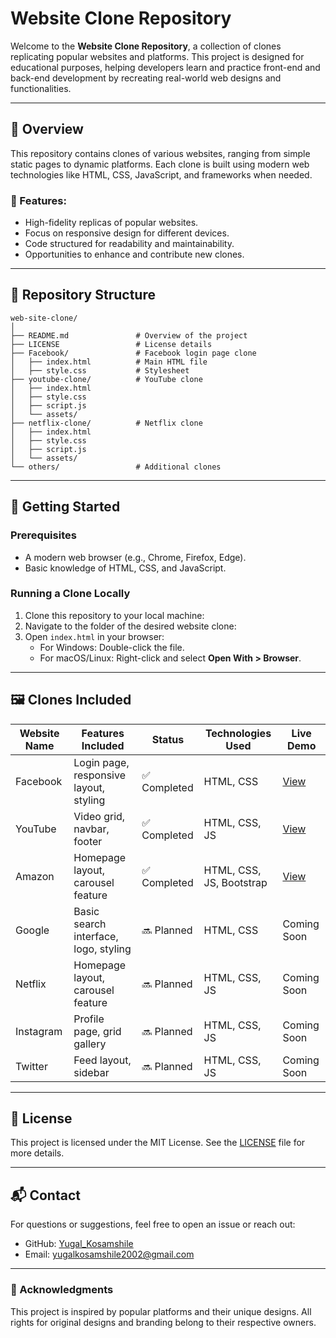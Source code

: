 # Website Clone Repository

Welcome to the **Website Clone Repository**, a collection of clones replicating popular websites and platforms. This project is designed for educational purposes, helping developers learn and practice front-end and back-end development by recreating real-world web designs and functionalities.

---

## 📝 Overview

This repository contains clones of various websites, ranging from simple static pages to dynamic platforms. Each clone is built using modern web technologies like HTML, CSS, JavaScript, and frameworks when needed.

### 🌟 Features:
- High-fidelity replicas of popular websites.
- Focus on responsive design for different devices.
- Code structured for readability and maintainability.
- Opportunities to enhance and contribute new clones.

---

## 📂 Repository Structure

```plaintext
web-site-clone/
│
├── README.md               # Overview of the project
├── LICENSE                 # License details
├── Facebook/               # Facebook login page clone
│   ├── index.html          # Main HTML file
│   ├── style.css           # Stylesheet
├── youtube-clone/          # YouTube clone
│   ├── index.html
│   ├── style.css
│   ├── script.js
│   └── assets/
├── netflix-clone/          # Netflix clone
│   ├── index.html
│   ├── style.css
│   ├── script.js
│   └── assets/
└── others/                 # Additional clones
```

---

## 🚀 Getting Started

### Prerequisites
- A modern web browser (e.g., Chrome, Firefox, Edge).
- Basic knowledge of HTML, CSS, and JavaScript.

### Running a Clone Locally
1. Clone this repository to your local machine:
2. Navigate to the folder of the desired website clone:
3. Open `index.html` in your browser:
   - For Windows: Double-click the file.
   - For macOS/Linux: Right-click and select **Open With > Browser**.

---

## 🖼️ Clones Included

| Website Name  | Features Included                | Status       | Technologies Used      | Live Demo       |
|---------------|-----------------------------------|--------------|------------------------|-----------------|
| Facebook      | Login page, responsive layout, styling | ✅ Completed | HTML, CSS             | [View](https://yugal-kosamshile.github.io/Web-site-clones/Facebook-login-clone/index.html)       |
| YouTube       | Video grid, navbar, footer         | ✅ Completed  | HTML, CSS, JS         | [View](https://yugal-kosamshile.github.io/Web-site-clones/YouTube-clone/index.html)     |
| Amazon       | Homepage layout, carousel feature  | ✅ Completed  | HTML, CSS, JS, Bootstrap   | [View](https://yugal-kosamshile.github.io/Web-site-clones/Amazon/index.html)      |
| Google        | Basic search interface, logo, styling | 🔜 Planned  | HTML, CSS             |  Coming Soon     |
| Netflix       | Homepage layout, carousel feature  | 🔜 Planned  | HTML, CSS, JS         | Coming Soon     |
| Instagram     | Profile page, grid gallery         | 🔜 Planned    | HTML, CSS, JS         | Coming Soon     |
| Twitter       | Feed layout, sidebar              | 🔜 Planned    | HTML, CSS, JS         | Coming Soon     |

---


## 📜 License

This project is licensed under the MIT License. See the [LICENSE](LICENSE) file for more details.

---

## 📬 Contact

For questions or suggestions, feel free to open an issue or reach out:
- GitHub: [Yugal_Kosamshile](https://github.com/Yugal-kosamshile)
- Email: yugalkosamshile2002@gmail.com

---

### 🌟 Acknowledgments
This project is inspired by popular platforms and their unique designs. All rights for original designs and branding belong to their respective owners.
```
